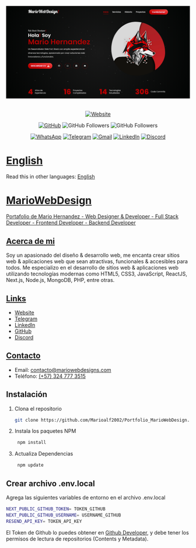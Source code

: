 <div align="center">
  <a href="https://mariowebdesigns.com" target="_blank">
   <img src="image.png" alt="Website">
  </a>
</div>

<br>
<div align="center">

[![Website](https://img.shields.io/badge/Website-Portfolio-blue?style=flat&logo=google-chrome)](https://mariowebdesigns.com)

[![GitHub](https://img.shields.io/badge/GitHub-Profile-black?style=flat&logo=github)](https://github.com/Marioalf2002)
![GitHub Followers](https://img.shields.io/github/followers/Marioalf2002?style=social)
![GitHub Followers](https://img.shields.io/github/stars/Marioalf2002?style=social)

[![WhatsApp](https://img.shields.io/badge/WhatsApp-Chat-green?style=flat&logo=whatsapp)](https://wa.me/message/MC62R3PTOHVDN1)
[![Telegram](https://img.shields.io/badge/Telegram-Chat-blue?style=flat&logo=telegram)](https://t.me/mariowebdesing)
[![Gmail](https://img.shields.io/badge/Gmail-Email-red?style=flat&logo=gmail)](https://mail.google.com/mail/?view=cm&fs=1&to=contacto@mariowebdesigns.com)
[![LinkedIn](https://img.shields.io/badge/LinkedIn-Profile-blue?style=flat&logo=linkedin)](https://www.linkedin.com/in/mariowebdesign)
[![Discord](https://img.shields.io/badge/Discord-Chat-blue?style=flat&logo=discord)](https://discordapp.com/users/744348258893168680)

</div>

# [English](README_ENGLISH.md)

Read this in other languages: [English](README_ENGLISH.md)

# [MarioWebDesign](https://mariowebdesigns.com/)

[Portafolio de Mario Hernandez - Web Designer & Developer - Full Stack Developer - Frontend Developer - Backend Developer](https://mariowebdesigns.com/)

## [Acerca de mi](https://mariowebdesigns.com/)

Soy un apasionado del diseño & desarrollo web, me encanta crear sitios web & aplicaciones web que sean atractivas, funcionales & accesibles para todos. Me especializo en el desarrollo de sitios web & aplicaciones web utilizando tecnologías modernas como HTML5, CSS3, JavaScript, ReactJS, Next.js, Node.js, MongoDB, PHP, entre otras.

## [Links](https://mariowebdesigns.com/)

- [Website](https://mariowebdesigns.com/)
- [Telegram](https://t.me/mariowebdesing)
- [LinkedIn](https://www.linkedin.com/in/mariowebdesign)
- [GitHub](https://github.com/Marioalf2002)
- [Discord](https://discordapp.com/users/744348258893168680)

## [Contacto](https://mariowebdesigns.com/)

- Email: [contacto@mariowebdesigns.com](https://mail.google.com/mail/?view=cm&fs=1&to=contacto@mariowebdesigns.com)
- Teléfono: [(+57) 324 777 3515](https://wa.me/message/MC62R3PTOHVDN1)

## Instalación

1. Clona el repositorio

   ```sh
   git clone https://github.com/Marioalf2002/Portfolio_MarioWebDesign.git
   ```

2. Instala los paquetes NPM

   ```sh
    npm install
   ```

3. Actualiza Dependencias

   ```sh
    npm update
   ```

## Crear archivo .env.local

Agrega las siguientes variables de entorno en el archivo .env.local

```sh
NEXT_PUBLIC_GITHUB_TOKEN= TOKEN_GITHUB
NEXT_PUBLIC_GITHUB_USERNAME= USERNAME_GITHUB
RESEND_API_KEY= TOKEN_API_KEY
```

El Token de Github lo puedes obtener en [Github Developer](https://docs.github.com/en/rest/guides/getting-started-with-the-rest-api), y debe tener los permisos de lectura de repositorios (Contents y Metadata).

